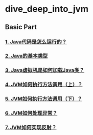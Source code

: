 # dive_deep_into_jvm

## Basic Part

### [1.  Java代码是怎么运行的？](basic/1.How-java-code-runs.md)

### [2.  Java的基本类型](basic/2.java-basic-type.md)

### [3.  Java虚拟机是如何加载Java类？](basic/3.how-jvm-load-classes.md)

### [4.  JVM如何执行方法调用（上）？](basic/4.how-jvm-execute-method-invocation.md)

### [5.  JVM如何执行方法调用（下）？](basic/5.how-jvm-execute-method-invocation.md)

### [6.  JVM如何处理异常？](basic/6.how-jvm-handle-exception.md)

### [7.  JVM如何实现反射？](basic/7.how-jvm-implement-reflection.md)